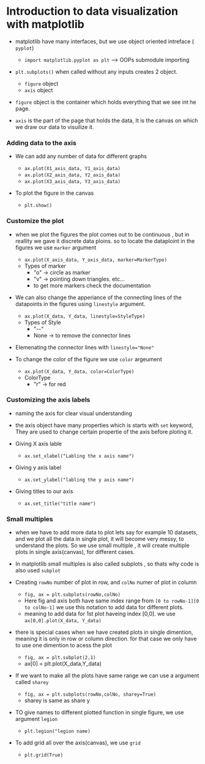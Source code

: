 # Introduction to data visualization with matplotlib

- matplotlib have many interfaces, but we use object oriented intreface ( `pyplot`)
  - `import matplotlib.pyplot as plt` --> OOPs submodule importing
- `plt.subplots()` when called without any inputs creates 2 object. 
  - `figure` object 
  - `axis` object
  
- `figure` object is the container which holds everything that we see int he page. 
- `axis` is the part of the page that holds the data, It is the canvas on which we draw our data to visuilize it.
    
### Adding data to the axis

- We can add any number of data for different graphs
  - `ax.plot(X1_axis_data, Y1_axis_data)`
  - `ax.plot(X2_axis_data, Y2_axis_data)`
  - `ax.plot(X3_axis_data, Y3_axis_data)`

- To plot the figure in the canvas
  - `plt.show()`
  

### Customize the plot

- when we plot the figures the plot comes out to be continuous , but in reallity we gave it discrete data ploins. so to locate the dataploint in the figures we use `marker` argument
  - `ax.plot(X_axis_data, Y_axis_data, marker=MarkerType)`
  - Types of marker
    - "o" -> circle as marker
    - "v" -> pointing down triangles. etc... 
    - to get more markers check the documentation

- We can also change the apperiance of the connecting lines of the datapoints in the figures using `linestyle` argument.
  - `ax.plot(X_data, Y_data, linestyle=StyleType)`
  - Types of Style
    - "--"
    - None -> to remove the connector lines
- Elemenating the connector lines with `linestyle="None"`

- To change the color of the figure we use `color` argeument
  - `ax.plot(X_data, Y_data, color=ColorType)`
  - ColorType
    - "r" -> for red


### Customizing the axis labels

- naming the axis for clear visual understanding
- the axis object have many properties which is starts with `set` keyword, They are used to change certain propertie of the axis before ploting it.

- Giving X axis lable
  - `ax.set_xlabel("Labling the x axis name")`
- Giving y axis label
    - `ax.set_ylabel("labling the y axis name")`
- Giving titles to our axis
  - `ax.set_title("title name")`


### Small multiples

- when we have to add more data to plot lets say for example 10 datasets, and we plot all the data in single plot, it will become very messy, to understand the plots. So we use small multiple , it will create multiple plots in single axis(canvas), for different cases.
- In matplotlib small multiples is also called subplots , so thats why code is also used `subplot`

- Creating `rowNo` number of plot in row, and  `colNo` numer of plot in column
  - `fig, ax = plt.subplots(rowNo,colNo)`
  - Here fig and axis both have same index range from `[0 to rowNo-1][0 to colNo-1]` we use this notation to add data for different plots.
  - meaning to add data for 1st plot haveing index [0,0]. we use `ax[0,0].plot(X_data, Y_data)`

- there is special cases when we have created plots in single dimention, meaning it is only in row or column direction. for that case we only have to use one dimention to acess the plot 
  - `fig, ax = plt.subplot(2,1)`
  - ax[0] = plt.plot(X_data,Y_data)

- If we want to make all the plots have same range we can use a argument called `sharey`
  - `fig, ax = plt.subplots(rowNo,colNo, sharey=True)`
  - sharey is same as share y 
  

- TO give names to different plotted function in single figure, we use argument `legion`
  - `plt.legion("legion name)`

- To add grid all over the axis(canvas), we use `grid`
  - `plt.grid(True)`